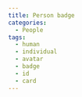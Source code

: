 ```yaml
---
title: Person badge
categories:
  - People
tags:
  - human
  - individual
  - avatar
  - badge
  - id
  - card
---
```

